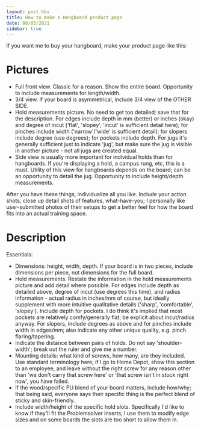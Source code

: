 ```yaml
---
layout: post.hbs
title: How to make a Hangboard product page
date: 08/03/2021
sidebar: true
---
```

If you want me to buy your hangboard, make your product page like this:

# Pictures
 - Full front view. Classic for a reason. Show the entire board. Opportunity to include measurements for length/width.
 - 3/4 view. If your board is asymmetrical, include 3/4 view of the OTHER SIDE.
 - Hold measurements picture. No need to get too detailed; save that for the description. For edges include depth in mm (better) or inches (okay) and degree of incut ('flat', 'slopey', 'incut' is sufficient detail here); for pinches include width ('narrow'/'wide' is sufficient detail); for slopers include degree (use degrees); for pockets include depth. For jugs it's generally sufficient just to indicate 'jug', but make sure the jug is visible in another picture - not all jugs are created equal.
 - Side view is usually more important for individual holds than for hangboards. If you're displaying a hold, a campus rung, etc, this is a must. Utility of this view for hangboards depends on the board; can be an opportunity to detail the jug. Opportunity to include height/depth measurements.

After you have these things, individualize all you like. Include your action shots, close up detail shots of features, what-have-you; I personally like user-submitted photos of their setups to get a better feel for how the board fits into an actual training space.

# Description
Essentials:
 - Dimensions: height, width, depth. If your board is in two pieces, include dimensions per piece, not dimensions for the full board.
 - Hold measurements. Restate the information in the hold measurements picture and add detail where possible. For edges include depth as detailed above, degree of incut (use degrees this time), and radius information - actual radius in inches/mm of course, but ideally supplement with more intuitive qualitative details ('sharp', 'comfortable', 'slopey'). Include depth for pockets. I do think it's implied that most pockets are relatively comfy/generally flat; be explicit about incut/radius anyway. For slopers, include degrees as above and for pinches include width in edges/mm; also indicate any other unique quality, e.g. pinch flaring/tapering.
 - Indicate the distance between pairs of holds. Do not say 'shoulder-width'; break out the ruler and give me a number.
 - Mounting details: what kind of screws, how many, are they included. Use standard terminology here; if I go to Home Depot, show this section to an employee, and leave without the right screw for any reason other than 'we don't carry that screw here' or 'that screw isn't in stock right now', you have failed.
 - If the wood/specific PU blend of your board matters, include how/why; that being said, everyone says their specific thing is the perfect blend of sticky and skin-friendly.
 - Include width/height of the specific hold slots. Specifically I'd like to know if they'll fit the Problemsolver inserts; I use them to modify edge sizes and on some boards the slots are too short to allow them in.
